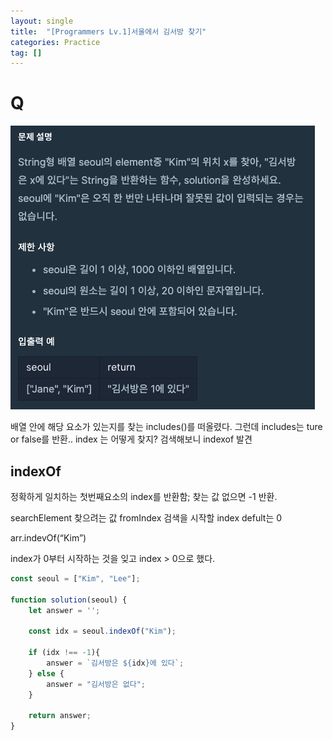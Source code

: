 ```yaml
---
layout: single
title:  "[Programmers Lv.1]서울에서 김서방 찾기"
categories: Practice
tag: []
---
```


# Q
![Q](../images/practice/2022-06-20-1.png)


배열 안에 해당 요소가 있는지를 찾는 includes()를 떠올렸다.
그런데 includes는 ture or false를 반환.. index 는 어떻게 찾지?
검색해보니 indexof 발견


## indexOf
정확하게 일치하는 첫번째요소의 index를 반환함;
찾는 값 없으면 -1 반환.

searchElement 찾으려는 값
fromIndex 검색을 시작할 index defult는 0

arr.indevOf(“Kim”)

index가 0부터 시작하는 것을 잊고 index > 0으로 했다.

```javascript
const seoul = ["Kim", "Lee"];

function solution(seoul) {
    let answer = '';
    
    const idx = seoul.indexOf("Kim");
    
    if (idx !== -1){
        answer = `김서방은 ${idx}에 있다`;
    } else {
        answer = "김서방은 없다";
    }
    
    return answer;
}
```


